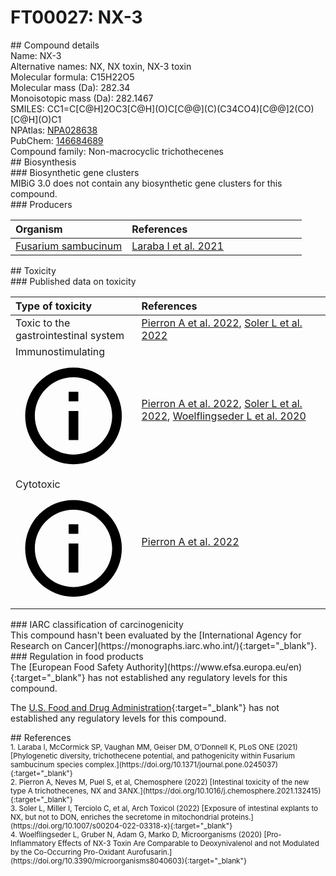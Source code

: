 
# FT00027: NX-3
<div class="molecule_image" style="float:left">
<img data-smiles= CC1=C[C@H]2OC3[C@H](O)C[C@@](C)(C34CO4)[C@@]2(CO)[C@H](O)C1 data-smiles-options="{ 'width': 350, 'height': 350 }" />
</div>
## Compound details
<div style="overflow:hidden">
Name: NX-3<br>
    Alternative names: NX, NX toxin, NX-3 toxin<br>
Molecular formula: C15H22O5<br>
Molecular mass (Da): 282.34<br>
Monoisotopic mass (Da): 282.1467<br>
<div class="break_all">
SMILES: CC1=C[C@H]2OC3[C@H](O)C[C@@](C)(C34CO4)[C@@]2(CO)[C@H](O)C1<br>
</div>
        NPAtlas: <a href=https://www.npatlas.org/explore/compounds/NPA028638 target="_blank">NPA028638</a><br>
        PubChem: <a href=https://pubchem.ncbi.nlm.nih.gov/compound/146684689 target="_blank">146684689</a><br>
    Compound family: Non-macrocyclic trichothecenes<br>
</div>

<div markdown="block" class="section">
## Biosynthesis
<div markdown="block" class="subsection">
### Biosynthetic gene clusters
<div markdown="block" class="indented_block">
MIBiG 3.0 does not contain any biosynthetic gene clusters for this compound.
</div>
</div>

<div markdown="block" class="subsection">
### Producers
<table>
<thead>
<tr>
<th style="text-align: left;" role="columnheader" width="40%" data-sort-default>Organism</th>
<th style="text-align: left;" role="columnheader" width="60%">References</th>
</tr>
</thead>
        <tr>
        <td style="text-align: left;"><a href="https://www.ncbi.nlm.nih.gov/Taxonomy/Browser/wwwtax.cgi?mode=Info&id=5128" target="_blank">Fusarium sambucinum</a></td>
        <td style="text-align: left;"><a href="#REF00041">Laraba I et al. 2021</a></td>
        </tr>
</table>
</div>
</div>

<div markdown="block" class="section">
## Toxicity
<div markdown="block" class="subsection">
### Published data on toxicity
<table>
<thead>
<tr>
<th style="text-align: left;" role="columnheader" width="40%" data-sort-default>Type of toxicity</th>
<th style="text-align: left;" role="columnheader" width="60%">References</th>
</tr>
</thead>
<tbody>
<tr>
<td style="text-align: left;">Toxic to the gastrointestinal system</td>
<td style="text-align: left;"><a href="#REF00044">Pierron A et al. 2022</a>, <a href="#REF00043">Soler L et al. 2022</a></td>
</tr>
<tr>
<td style="text-align: left;">Immunostimulating <span class="twemoji" title="Activates the immune system"><svg xmlns="http://www.w3.org/2000/svg" viewBox="0 0 24 24"><path d="M11 9h2V7h-2m1 13c-4.41 0-8-3.59-8-8s3.59-8 8-8 8 3.59 8 8-3.59 8-8 8m0-18A10 10 0 0 0 2 12a10 10 0 0 0 10 10 10 10 0 0 0 10-10A10 10 0 0 0 12 2m-1 15h2v-6h-2v6Z"></path></svg></span></td>
<td style="text-align: left;"><a href="#REF00044">Pierron A et al. 2022</a>, <a href="#REF00043">Soler L et al. 2022</a>, <a href="#REF00045">Woelflingseder L et al. 2020</a></td>
</tr>
<tr>
<td style="text-align: left;">Cytotoxic <span class="twemoji" title="Toxic to cells"><svg xmlns="http://www.w3.org/2000/svg" viewBox="0 0 24 24"><path d="M11 9h2V7h-2m1 13c-4.41 0-8-3.59-8-8s3.59-8 8-8 8 3.59 8 8-3.59 8-8 8m0-18A10 10 0 0 0 2 12a10 10 0 0 0 10 10 10 10 0 0 0 10-10A10 10 0 0 0 12 2m-1 15h2v-6h-2v6Z"></path></svg></span></td>
<td style="text-align: left;"><a href="#REF00044">Pierron A et al. 2022</a></td>
</tr>
</tbody>
</table>
</div>

<div markdown="block" class="subsection">
### IARC classification of carcinogenicity
<div markdown="block" class="indented_block">
This compound hasn't been evaluated by the [International Agency for Research on Cancer](https://monographs.iarc.who.int/){:target="_blank"}.<br>
</div>
</div>

<div markdown="block" class="subsection">
### Regulation in food products
<div markdown="block" class="indented_block">
The [European Food Safety Authority](https://www.efsa.europa.eu/en){:target="_blank"} has not established any regulatory levels for this compound. <br>

The [U.S. Food and Drug Administration](https://www.fda.gov/){:target="_blank"} has not established any regulatory levels for this compound. <br>

</div>
</div>

</div>

<div markdown="block" class="section">
## References
<div markdown="block" style="font-size: smaller;">
<span id=REF00041>
1. Laraba I, McCormick SP, Vaughan MM, Geiser DM, O’Donnell K, PLoS ONE (2021) [Phylogenetic diversity, trichothecene potential, and pathogenicity within Fusarium sambucinum species complex.](https://doi.org/10.1371/journal.pone.0245037){:target="_blank"}<br>
</span>

<span id=REF00044>
2. Pierron A, Neves M, Puel S, et al, Chemosphere (2022) [Intestinal toxicity of the new type A trichothecenes, NX and 3ANX.](https://doi.org/10.1016/j.chemosphere.2021.132415){:target="_blank"}<br>
</span>

<span id=REF00043>
3. Soler L, Miller I, Terciolo C, et al, Arch Toxicol (2022) [Exposure of intestinal explants to NX, but not to DON, enriches the secretome in mitochondrial proteins.](https://doi.org/10.1007/s00204-022-03318-x){:target="_blank"}<br>
</span>

<span id=REF00045>
4. Woelflingseder L, Gruber N, Adam G, Marko D, Microorganisms (2020) [Pro-Inflammatory Effects of NX-3 Toxin Are Comparable to Deoxynivalenol and not Modulated by the Co-Occurring Pro-Oxidant Aurofusarin.](https://doi.org/10.3390/microorganisms8040603){:target="_blank"}<br>
</span>

</div>
</div>

<script type="text/javascript" src="https://unpkg.com/smiles-drawer@2.0.1/dist/smiles-drawer.min.js"></script>
<script>
    SmiDrawer.apply();
</script>